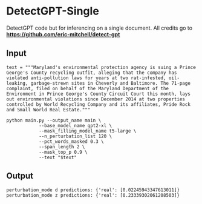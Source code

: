 # DetectGPT-Single
DetectGPT code but for inferencing on a single document.
All credits go to **https://github.com/eric-mitchell/detect-gpt**

## Input
```
text = """Maryland's environmental protection agency is suing a Prince George's County recycling outfit, alleging that the company has violated anti-pollution laws for years at two rat-infested, oil-leaking, garbage-strewn sites in Cheverly and Baltimore. The 71-page complaint, filed on behalf of the Maryland Department of the Environment in Prince George's County Circuit Court this month, lays out environmental violations since December 2014 at two properties controlled by World Recycling Company and its affiliates, Pride Rock and Small World Real Estate."""
```
```
python main.py --output_name main \
            --base_model_name gpt2-xl \
            --mask_filling_model_name t5-large \
            --n_perturbation_list 120 \
            --pct_words_masked 0.3 \
            --span_length 2 \
            --mask_top_p 0.9 \
            --text "$text"
```
## Output
```
perturbation_mode d predictions: {'real': [0.02245943347613011]}
perturbation_mode z predictions: {'real': [0.23339302061208503]}
```
